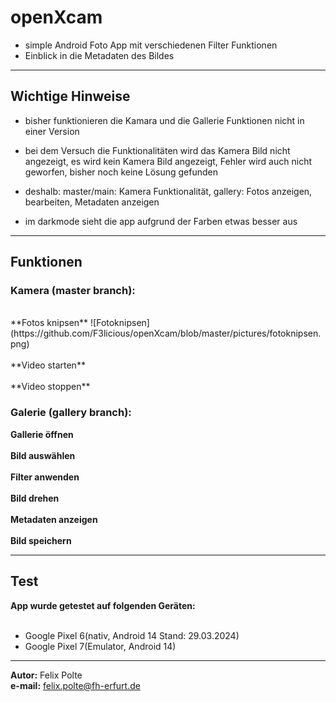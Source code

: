 # openXcam
+ simple Android Foto App mit verschiedenen Filter Funktionen
+ Einblick in die Metadaten des Bildes

---

## Wichtige Hinweise
+ bisher funktionieren die Kamara und die Gallerie Funktionen nicht in einer Version
+ bei dem Versuch die Funktionalitäten wird das Kamera Bild nicht angezeigt, es wird kein Kamera Bild angezeigt, Fehler wird auch nicht geworfen, bisher noch keine Lösung gefunden
+ deshalb: master/main: Kamera Funktionalität, gallery: Fotos anzeigen, bearbeiten, Metadaten anzeigen

+ im darkmode sieht die app aufgrund der Farben etwas besser aus

---

## Funktionen

### Kamera (master branch):
<br>
**Fotos knipsen**
![Fotoknipsen](https://github.com/F3licious/openXcam/blob/master/pictures/fotoknipsen.png)
<br>
<br>
**Video starten**
<br>
<br>
**Video stoppen**
<br>

### Galerie (gallery branch):

**Gallerie öffnen**
<br>
<br>
**Bild auswählen**
<br>
<br>
**Filter anwenden**
<br>
<br>
**Bild drehen**
<br>
<br>
**Metadaten anzeigen**
<br>
<br>
**Bild speichern**
<br>

---

## Test

**App wurde getestet auf folgenden Geräten:**
<br><br>
+ Google Pixel 6(nativ, Android 14 Stand: 29.03.2024)
+ Google Pixel 7(Emulator, Android 14)



---

**Autor:** Felix Polte
<br>
**e-mail:** felix.polte@fh-erfurt.de





  
